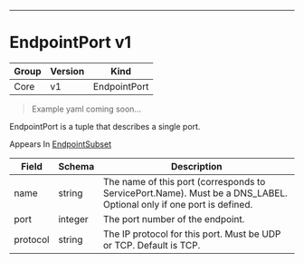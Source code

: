

-----------
# EndpointPort v1

Group        | Version     | Kind
------------ | ---------- | -----------
Core | v1 | EndpointPort







> Example yaml coming soon...


EndpointPort is a tuple that describes a single port.

<aside class="notice">
Appears In <a href="#endpointsubset-v1">EndpointSubset</a> </aside>

Field        | Schema     | Description
------------ | ---------- | -----------
name | string | The name of this port (corresponds to ServicePort.Name). Must be a DNS_LABEL. Optional only if one port is defined.
port | integer | The port number of the endpoint.
protocol | string | The IP protocol for this port. Must be UDP or TCP. Default is TCP.






